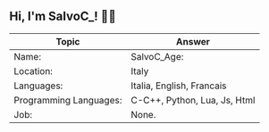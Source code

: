 ## Hi, I'm SalvoC_! 👨‍💻


 Topic | Answer
------------ | -------------
Name: | SalvoC_Age: | Currently 16
Location: | Italy
Languages: | Italia, English, Francais
Programming Languages: | C-C++, Python, Lua, Js, Html
Job: | None.
